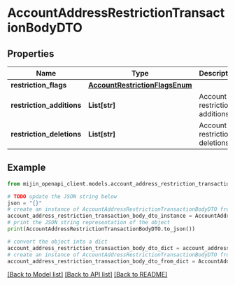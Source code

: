 # AccountAddressRestrictionTransactionBodyDTO


## Properties

Name | Type | Description | Notes
------------ | ------------- | ------------- | -------------
**restriction_flags** | [**AccountRestrictionFlagsEnum**](AccountRestrictionFlagsEnum.md) |  | 
**restriction_additions** | **List[str]** | Account restriction additions. | 
**restriction_deletions** | **List[str]** | Account restriction deletions. | 

## Example

```python
from mijin_openapi_client.models.account_address_restriction_transaction_body_dto import AccountAddressRestrictionTransactionBodyDTO

# TODO update the JSON string below
json = "{}"
# create an instance of AccountAddressRestrictionTransactionBodyDTO from a JSON string
account_address_restriction_transaction_body_dto_instance = AccountAddressRestrictionTransactionBodyDTO.from_json(json)
# print the JSON string representation of the object
print(AccountAddressRestrictionTransactionBodyDTO.to_json())

# convert the object into a dict
account_address_restriction_transaction_body_dto_dict = account_address_restriction_transaction_body_dto_instance.to_dict()
# create an instance of AccountAddressRestrictionTransactionBodyDTO from a dict
account_address_restriction_transaction_body_dto_from_dict = AccountAddressRestrictionTransactionBodyDTO.from_dict(account_address_restriction_transaction_body_dto_dict)
```
[[Back to Model list]](../README.md#documentation-for-models) [[Back to API list]](../README.md#documentation-for-api-endpoints) [[Back to README]](../README.md)


